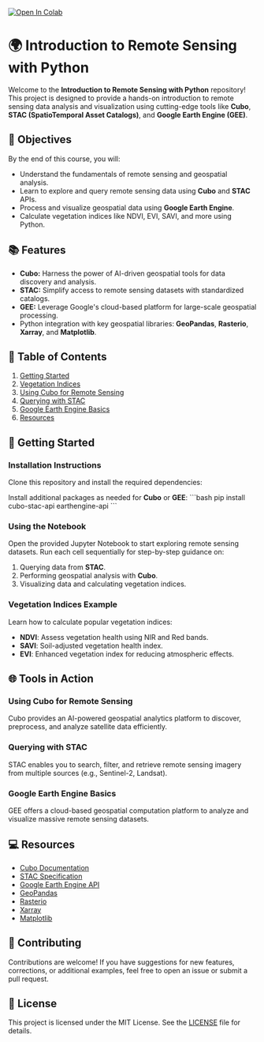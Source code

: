 
[![Open In Colab](https://colab.research.google.com/assets/colab-badge.svg)](https://colab.research.google.com/)

# 🌍 Introduction to Remote Sensing with Python

Welcome to the **Introduction to Remote Sensing with Python** repository! This project is designed to provide a hands-on introduction to remote sensing data analysis and visualization using cutting-edge tools like **Cubo**, **STAC (SpatioTemporal Asset Catalogs)**, and **Google Earth Engine (GEE)**.

## 🌟 Objectives

By the end of this course, you will:
- Understand the fundamentals of remote sensing and geospatial analysis.
- Learn to explore and query remote sensing data using **Cubo** and **STAC** APIs.
- Process and visualize geospatial data using **Google Earth Engine**.
- Calculate vegetation indices like NDVI, EVI, SAVI, and more using Python.

## 📚 Features

- **Cubo:** Harness the power of AI-driven geospatial tools for data discovery and analysis.
- **STAC:** Simplify access to remote sensing datasets with standardized catalogs.
- **GEE:** Leverage Google's cloud-based platform for large-scale geospatial processing.
- Python integration with key geospatial libraries: **GeoPandas**, **Rasterio**, **Xarray**, and **Matplotlib**.

## 📅 Table of Contents

1. [Getting Started](#getting-started)
2. [Vegetation Indices](#vegetation-indices)
3. [Using Cubo for Remote Sensing](#using-cubo-for-remote-sensing)
4. [Querying with STAC](#querying-with-stac)
5. [Google Earth Engine Basics](#google-earth-engine-basics)
6. [Resources](#resources)

## 🚀 Getting Started

### Installation Instructions

Clone this repository and install the required dependencies:


Install additional packages as needed for **Cubo** or **GEE**:
\`\`\`bash
pip install cubo-stac-api earthengine-api
\`\`\`

### Using the Notebook

Open the provided Jupyter Notebook to start exploring remote sensing datasets. Run each cell sequentially for step-by-step guidance on:
1. Querying data from **STAC**.
2. Performing geospatial analysis with **Cubo**.
3. Visualizing data and calculating vegetation indices.

### Vegetation Indices Example

Learn how to calculate popular vegetation indices:
- **NDVI**: Assess vegetation health using NIR and Red bands.
- **SAVI**: Soil-adjusted vegetation health index.
- **EVI**: Enhanced vegetation index for reducing atmospheric effects.

## 🌐 Tools in Action

### Using Cubo for Remote Sensing
Cubo provides an AI-powered geospatial analytics platform to discover, preprocess, and analyze satellite data efficiently.

### Querying with STAC
STAC enables you to search, filter, and retrieve remote sensing imagery from multiple sources (e.g., Sentinel-2, Landsat).

### Google Earth Engine Basics
GEE offers a cloud-based geospatial computation platform to analyze and visualize massive remote sensing datasets.

## 💻 Resources

- [Cubo Documentation](https://docs.cubo.com)
- [STAC Specification](https://stacspec.org/)
- [Google Earth Engine API](https://developers.google.com/earth-engine/)
- [GeoPandas](https://geopandas.org/)
- [Rasterio](https://rasterio.readthedocs.io/)
- [Xarray](https://xarray.pydata.org/)
- [Matplotlib](https://matplotlib.org/)

## 🤝 Contributing

Contributions are welcome! If you have suggestions for new features, corrections, or additional examples, feel free to open an issue or submit a pull request.

## 📝 License

This project is licensed under the MIT License. See the [LICENSE](LICENSE) file for details.

